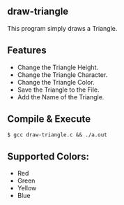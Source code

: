 ## draw-triangle
This program simply draws a Triangle.
## Features
- Change the Triangle Height.
- Change the Triangle Character.
- Change the Triangle Color.
- Save the Triangle to the File.
- Add the Name of the Triangle.

## Compile & Execute
```
$ gcc draw-triangle.c && ./a.out
```
## Supported Colors:
- Red
- Green
- Yellow
- Blue
